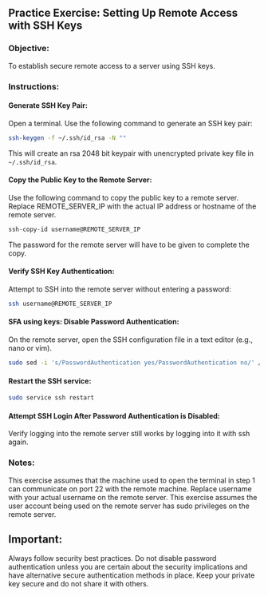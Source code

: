 ## Practice Exercise: Setting Up Remote Access with SSH Keys

### Objective:
To establish secure remote access to a server using SSH keys.

### Instructions:

#### Generate SSH Key Pair:
Open a terminal.
Use the following command to generate an SSH key pair:
```bash
ssh-keygen -f ~/.ssh/id_rsa -N ""
```
This will create an rsa 2048 bit keypair with unencrypted private key file in ```~/.ssh/id_rsa```.

#### Copy the Public Key to the Remote Server:
Use the following command to copy the public key to a remote server.
Replace REMOTE_SERVER_IP with the actual IP address or hostname of the remote server.
```bash
ssh-copy-id username@REMOTE_SERVER_IP
```
The password for the remote server will have to be given to complete the copy.

#### Verify SSH Key Authentication:
Attempt to SSH into the remote server without entering a password:
```bash
ssh username@REMOTE_SERVER_IP
```

#### SFA using keys: Disable Password Authentication:
On the remote server, open the SSH configuration file in a text editor (e.g., nano or vim).
```bash
sudo sed -i 's/PasswordAuthentication yes/PasswordAuthentication no/' /etc/ssh/sshd_config
```

#### Restart the SSH service:
```bash
sudo service ssh restart
```

#### Attempt SSH Login After Password Authentication is Disabled:
Verify logging into the remote server still works by logging into it with ssh again.

### Notes:

This exercise assumes that the machine used to open the terminal in step 1 can communicate on port 22 with the remote machine.
Replace username with your actual username on the remote server.
This exercise assumes the user account being used on the remote server has sudo privileges on the remote server.

## Important:

Always follow security best practices. Do not disable password authentication unless you are certain about the security implications and have alternative secure authentication methods in place.
Keep your private key secure and do not share it with others.

